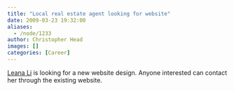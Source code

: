 ```yaml
---
title: "Local real estate agent looking for website"
date: 2009-03-23 19:32:00
aliases:
  - /node/1233
author: Christopher Head
images: []
categories: [Career]
---
```


[Leana Li](http://realestate-vancouver.ca/) is looking for a new website design. Anyone interested can contact her through the existing website.
